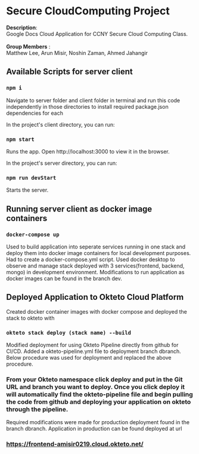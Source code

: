 # Secure CloudComputing Project
<b>Description</b>: <br> Google Docs Cloud Application for CCNY Secure Cloud Computing Class.<br />
<br>
<b>Group Members</b> : <br> Matthew Lee, Arun Misir, Noshin Zaman, Ahmed Jahangir

## Available Scripts for server client

### `npm i`
Navigate to server folder and client folder in terminal and run this code independently in those directories to install required package.json dependencies for each

In the project's client directory, you can run:

### `npm start`
Runs the app.
Open http://localhost:3000 to view it in the browser.

In the project's server directory, you can run:

### `npm run devStart`
Starts the server.

## Running server client as docker image containers

### `docker-compose up`
Used to build application into seperate services running in one stack and deploy them into docker image containers for local development purposes. Had to create a docker-compose.yml script. Used docker desktop to observe and manage stack deployed with 3 services(frontend, backend, mongo) in development environment. Modifications to run application as docker images can be found in the branch dev.


## Deployed Application to Okteto Cloud Platform
Created docker container images with docker compose and deployed the stack to okteto with 
### `okteto stack deploy (stack name) --build`
Modified deployment for using Okteto Pipeline directly from github for CI/CD. Added a okteto-pipeline.yml file to deployment branch dbranch. Below procedure was used for deployment and replaced the above procedure.
### From your Okteto namespace click deploy and put in the Git URL and branch you want to deploy. Once you click deploy it will automatically find the okteto-pipeline file and begin pulling the code from github and deploying your application on okteto through the pipeline.
Required modifications were made for production deployment found in the branch dbranch. Application in production can be found deployed at url
### https://frontend-amisir0219.cloud.okteto.net/
